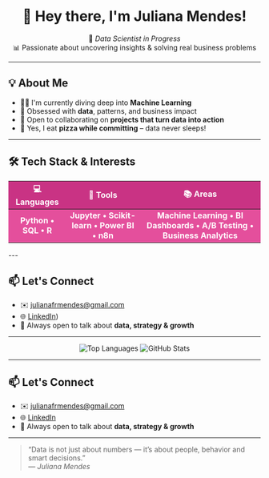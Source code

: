 <h1 align="center">👋 Hey there, I'm <strong>Juliana Mendes</strong>!</h1>

<p align="center">
  🎯 <em>Data Scientist in Progress</em> <br>
  📊 Passionate about uncovering insights & solving real business problems
</p>

---

## 💡 About Me

- 👩‍💻 I'm currently diving deep into <strong>Machine Learning</strong>  
- 👀 Obsessed with <strong>data</strong>, patterns, and business impact  
- 💞️ Open to collaborating on <strong>projects that turn data into action</strong>  
- 🍕 Yes, I eat <strong>pizza while committing</strong> – data never sleeps!

---

<h2>🛠️ Tech Stack & Interests</h2>

<table style="width:100%; border-collapse: collapse; text-align: center; font-weight: bold;">
  <thead>
    <tr style="background-color: #c93384; color: white;">
      <th>💻 Languages</th>
      <th>🧰 Tools</th>
      <th>📚 Areas</th>
    </tr>
  </thead>
  <tbody>
    <tr style="background-color: #e44f9c; color: white;">
      <td>Python • SQL • R</td>
      <td>Jupyter • Scikit-learn • Power BI • n8n</td>
      <td>Machine Learning • BI Dashboards • A/B Testing • Business Analytics</td>
    </tr>
  </tbody>
</table>
---

## 📫 Let's Connect

- ✉️ julianafrmendes@gmail.com  
- 🌐 [LinkedIn](https://www.linkedin.com/in/julianafrmendes/))  
- 🧠 Always open to talk about <strong>data, strategy & growth</strong>

---

<p align="center">
  <img src="https://github-readme-stats.vercel.app/api/top-langs/?username=julianafrmendes&layout=compact&theme=default" alt="Top Languages" />
  <img src="https://github-readme-stats.vercel.app/api?username=julianafrmendes&show_icons=true&theme=default" alt="GitHub Stats" />
</p>


---

## 📫 Let's Connect

- ✉️ julianafrmendes@gmail.com  
- 🌐 [LinkedIn](https://www.linkedin.com/in/juliana-mendes-807861237/)  
- 🧠 Always open to talk about **data, strategy & growth**

---

> “Data is not just about numbers — it’s about people, behavior and smart decisions.”  
> — *Juliana Mendes*



   
<!---
julianafrmendes/julianafrmendes is a ✨ special ✨ repository because its `README.md` (this file) appears on your GitHub profile.
You can click the Preview link to take a look at your changes.
--->
